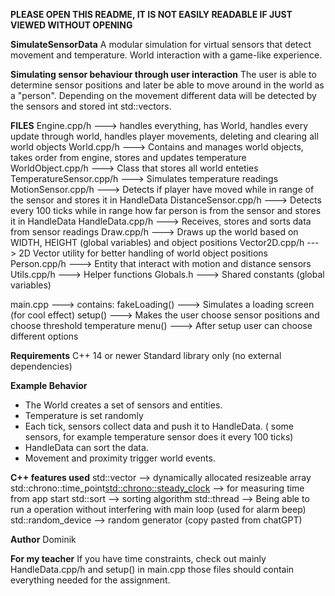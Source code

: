 **PLEASE OPEN THIS README, IT IS NOT EASILY READABLE IF JUST VIEWED WITHOUT OPENING**

**SimulateSensorData**
A modular simulation for virtual sensors that detect movement and temperature. World interaction with a game-like experience.

**Simulating sensor behaviour through user interaction**
The user is able to determine sensor positions and later be able to move around in the world as a "person".
Depending on the movement different data will be detected by the sensors and stored int std::vectors.

**FILES**
Engine.cpp/h                 ---> handles everything, has World, handles every update through world, handles player movements, deleting and clearing all world objects
World.cpp/h                  ---> Contains and manages world objects, takes order from engine, stores and updates temperature
WorldObject.cpp/h            ---> Class that stores all world enteties
TemperatureSensor.cpp/h      ---> Simulates temperature readings
MotionSensor.cpp/h           ---> Detects if player have moved while in range of the sensor and stores it in HandleData
DistanceSensor.cpp/h         ---> Detects every 100 ticks while in range how far person is from the sensor and stores it in HandleData
HandleData.cpp/h             ---> Receives, stores and sorts data from sensor readings
Draw.cpp/h                   ---> Draws up the world based on WIDTH, HEIGHT (global variables) and object positions
Vector2D.cpp/h               ---> 2D Vector utility for better handling of world object positions
Person.cpp/h                 ---> Entity that interact with motion and distance sensors
Utils.cpp/h                  ---> Helper functions
Globals.h                    ---> Shared constants (global variables)

main.cpp                     ---> contains:
                                        fakeLoading() ---> Simulates a loading screen (for cool effect)
                                        setup()       ---> Makes the user choose sensor positions and choose threshold temperature
                                        menu()        ---> After setup user can choose different options


                                        
**Requirements**
C++ 14 or newer
Standard library only (no external dependencies)

**Example Behavior**
* The World creates a set of sensors and entities.
* Temperature is set randomly
* Each tick, sensors collect data and push it to HandleData. ( some sensors, for example temperature sensor does it every 100 ticks)
* HandleData can sort the data.
* Movement and proximity trigger world events.


**C++ features used**
std::vector                                         --> dynamically allocated resizeable array
std::chrono::time_point<std::chrono::steady_clock>  --> for measuring time from app start
std::sort                                           --> sorting algorithm
std::thread                                         --> Being able to run a operation without interfering with main loop (used for alarm beep)
std::random_device                                  --> random generator (copy pasted from chatGPT)

**Author**
Dominik

**For my teacher**
If you have time constraints, check out mainly HandleData.cpp/h and setup() in main.cpp those files should contain everything needed for the assignment.
